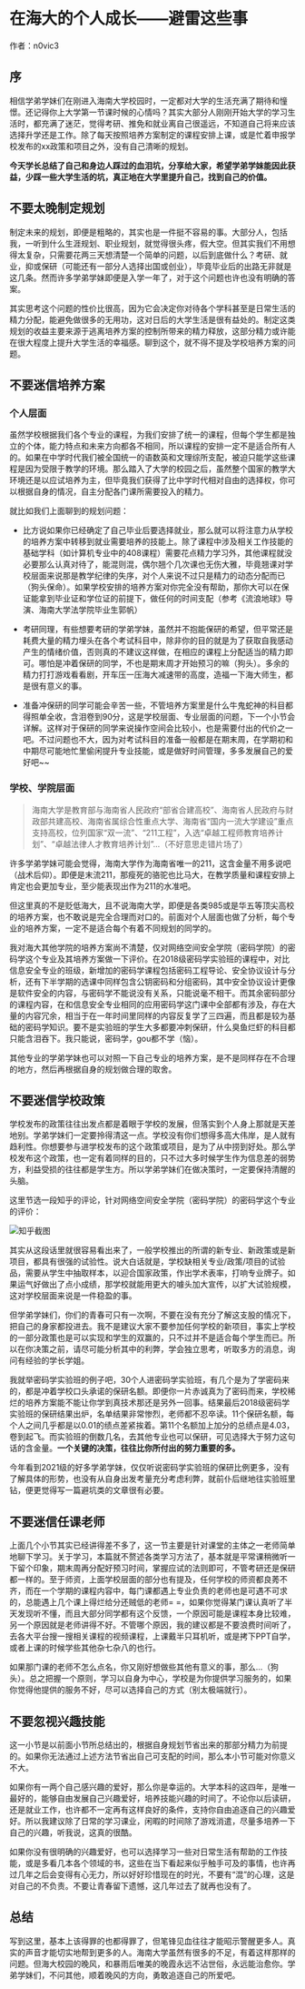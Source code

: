 # 在海大的个人成长——避雷这些事

作者：n0vic3

## 序

相信学弟学妹们在刚进入海南大学校园时，一定都对大学的生活充满了期待和憧憬。还记得你上大学第一节课时候的心情吗？其实大部分人刚刚开始大学的学习生活时，都充满了迷茫，觉得考研、推免和就业离自己很遥远，不知道自己将来应该选择升学还是工作。除了每天按照培养方案制定的课程安排上课，或是忙着申报学校发布的xx政策和项目之外，没有自己清晰的规划。

**今天学长总结了自己和身边人踩过的血泪坑，分享给大家，希望学弟学妹能因此获益，少踩一些大学生活的坑，真正地在大学里提升自己，找到自己的价值。**

## 不要太晚制定规划

制定未来的规划，即便是粗略的，其实也是一件挺不容易的事。大部分人，包括我，一听到什么生涯规划、职业规划，就觉得很头疼，假大空。但其实我们不用想得太复杂，只需要花两三天想清楚一个简单的问题，以后到底做什么？考研、就业，抑或保研（可能还有一部分人选择出国或创业），毕竟毕业后的出路无非就是这几条。然而许多学弟学妹即便是入学一年了，对于这个问题也许也没有明确的答案。

其实思考这个问题的性价比很高，因为它会决定你对待各个学科甚至是日常生活的精力分配，能避免做很多的无用功，这对日后的大学生活是很有益处的。制定这类规划的收益主要来源于逃离培养方案的控制所带来的精力释放，这部分精力或许能在很大程度上提升大学生活的幸福感。聊到这个，就不得不提及学校培养方案的问题。

## 不要迷信培养方案

### 个人层面

虽然学校根据我们各个专业的课程，为我们安排了统一的课程，但每个学生都是独立的个体，能力特点和未来方向都各不相同，所以课程的安排一定不是适合所有人的。如果在中学时代我们被全国统一的语数英和文理综所支配，被迫只能学这些课程是因为受限于教学的环境。那么踏入了大学的校园之后，虽然整个国家的教学大环境还是以应试培养为主，但毕竟我们获得了比中学时代相对自由的选择权，你可以根据自身的情况，自主分配各门课所需要投入的精力。

就比如我们上面聊到的规划问题：

- 比方说如果你已经确定了自己毕业后要选择就业，那么就可以将注意力从学校的培养方案中转移到就业需要培养的技能上。除了课程中涉及相关工作技能的基础学科（如计算机专业中的408课程）需要花点精力学习外，其他课程就没必要那么认真对待了，能混则混，偶尔翘个几次课也无伤大雅，毕竟翘课对学校层面来说那是教学纪律的失序，对个人来说不过只是精力的动态分配而已（狗头保命）。如果学校安排的培养方案对你完全没有帮助，那你大可以在保证能拿到毕业证和学位证的前提下，做任何的时间支配（参考《流浪地球》导演、海南大学法学院毕业生郭帆）

- 考研同理，有些想要考研的学弟学妹，虽然并不抱能保研的希望，但平常还是耗费大量的精力埋头在各个考试科目中，除非你的目的就是为了获取自我感动产生的情绪价值，否则真的不建议这样做，在相应的课程上分配适当的精力即可。哪怕是冲着保研的同学，不也是期末周才开始预习的嘛（狗头）。多余的精力打打游戏看看剧，开车压一压海大减速带的高度，造福一下海大师生，都是很有意义的事。


- 准备冲保研的同学可能会辛苦一些，不管培养方案里是什么牛鬼蛇神的科目都得照单全收，含泪卷到90分，这是学校层面、专业层面的问题，下一个小节会详解。这样对于保研的同学来说操作空间会比较小，也是需要付出的代价之一吧。不过问题也不大，因为对考试科目的准备一般都是在期末周，在学期初和中期尽可能地忙里偷闲提升专业技能，或是做好时间管理，多多发展自己的爱好吧~~


### 学校、学院层面

> 海南大学是教育部与海南省人民政府“部省合建高校”、海南省人民政府与财政部共建高校、海南省属综合性重点大学、海南省“国内一流大学建设”重点支持高校，位列国家“双一流”、“211工程”，入选“卓越工程师教育培养计划”、“卓越法律人才教育培养计划”...（不好意思走错片场了）

许多学弟学妹可能会觉得，海南大学作为海南省唯一的211，这含金量不用多说吧（战术后仰）。即便是末流211，那瘦死的骆驼也比马大，在教学质量和课程安排上肯定也会更加专业，至少能表现出作为211的水准吧。

但这里真的不是贬低海大，且不说海南大学，即便是各类985或是华五等顶尖高校的培养方案，也不敢说是完全合理而对口的。前面对个人层面也做了分析，每个专业的培养方案，一定不是适合每个有着不同规划的同学的。

我对海大其他学院的培养方案尚不清楚，仅对网络空间安全学院（密码学院）的密码学这个专业及其培养方案做一下评价。在2018级密码学实验班的课程中，对比信息安全专业的班级，新增加的密码学课程包括密码工程导论、安全协议设计与分析，还有下半学期的选课中同样包含公钥密码和分组密码，其中安全协议设计更像是软件安全的内容，与密码学不能说没有关系，只能说毫不相干。而其余密码部分的课程内容，在和信息安全专业相同的应用密码学这门课中全部都有涉及，存在大量的内容冗余，相当于在一年时间里同样的内容反复学了三四遍，而且都是较为基础的密码学知识。要不是实验班的学生大多都要冲刺保研，什么臭鱼烂虾的科目都只能含泪吞下。我只能说，密码学，gou都不学（恼）。

其他专业的学弟学妹也可以对照一下自己专业的培养方案，是不是同样存在不合理的地方，然后再根据自身的规划做合理的取舍。

## 不要迷信学校政策

学校发布的政策往往出发点都是着眼于学校的发展，但落实到个人身上那就是天差地别。学弟学妹们一定要拎得清这一点。学校没有你们想得多高大伟岸，是人就有趋利性。你想要参与进学校发布的这个政策或项目，是为了从中捞到好处。那么学校发布这个政策，也一定有着同样的目的，只不过大多时候学生作为信息差的弱势方，利益受损的往往都是学生方。所以学弟学妹们在做决策时，一定要保持清醒的头脑。

这里节选一段知乎的评论，针对网络空间安全学院（密码学院）的密码学这个专业的评价：

![知乎截图](https://cdn.jsdelivr.net/gh/peng-yq/Gallery/img/202206191701803.png)

其实从这段话里就很容易看出来了，一般学校推出的所谓的新专业、新政策或是新项目，都具有很强的试验性。说大白话就是，学校缺相关专业/政策/项目的试验品，需要从学生中抽取样本，以迎合国家政策，作出学术表率，打响专业牌子。如果运气好做出了点小成绩，那学校就能用更大的噱头加大宣传，以扩大试验规模，这对学校层面来说是一件稳盈的事。

但学弟学妹们，你们的青春可只有一次啊，不要在没有充分了解这支股的情况下，把自己的身家都投进去。我不是建议大家不要参加任何学校的新项目，事实上学校的一部分政策也是可以实现和学生的双赢的，只不过并不是适合每个学生而已。所以在你决策之前，请尽可能分析其中的利弊，学会独立思考，听取多方的消息，询问有经验的学长学姐。

我就举密码学实验班的例子吧，30个人进密码学实验班，有几个是为了学密码来的，都是冲着学校口头承诺的保研名额。即便你一片赤诚真为了密码而来，学校稀烂的培养方案能不能让你学到真技术那还是另外一回事。结果最后2018级密码学实验班的保研结果出炉，名单结果非常惨烈，老师都不忍卒读。11个保研名额，每个人之间几乎都是以0.01的绩点差紧挨着。第11个名额加上加分的总绩点是4.03，卷到起飞。而实验班的倒数几名，去其他专业也可以保研，可见选择大于努力这句话的含金量。**一个关键的决策，往往比你所付出的努力重要的多。**

今年看到2021级的好多学弟学妹，仅仅听说密码学实验班的保研比例更多，没有了解具体的形势，也没有从自身出发考量充分考虑利弊，就前仆后继地往实验班里钻，便更觉得写一篇避坑类的文章很有必要。

## 不要迷信任课老师

上面几个小节其实已经讲得差不多了，这一节主要是针对课堂的主体之一老师简单地聊下学习。关于学习，本篇就不赘述各类学习方法了，基本就是平常课稍微听一下留个印象，期末周再分配好预习时间，掌握应试的法则即可，不管考研还是保研都一样的。至于师资，上面学校层面的部分也有提及，任何学校的师资都良莠不齐，而在一个学期的课程内容中，每门课都遇上专业负责的老师也是可遇不可求的，总能遇上几个课上得烂给分还贼低的老师= =，如果你觉得某门课认真听了半天发现听不懂，而且大部分同学都有这个反馈，一个原因可能是课程本身比较难，另一个原因就是老师讲得不好。不管哪个原因，我的建议都是不要浪费时间听了，去各大平台搜一搜相关课程的视频课程，上课戴半只耳机听，或是拷下PPT自学，或者上课的时候学些其他杂七杂八的也行。

如果那门课的老师不怎么点名，你又刚好想做些其他有意义的事，那么...（狗头）。总之把握一个原则，学习以自身为中心，学校是为你提供学习服务的，如果你觉得他提供的服务不好，尽可以选择自己的方式（别太极端就行）。

## 不要忽视兴趣技能

这一小节是以前面小节所总结出的，根据自身规划节省出来的那部分精力为前提的。如果你无法通过上述方法节省出自己可支配的时间，那么本小节可能对你意义不大。

如果你有一两个自己感兴趣的爱好，那么你是幸运的。大学本科的这四年，是唯一最好的，能够自由发展自己兴趣爱好，培养技能兴趣的时间了。不论你以后读研，还是就业工作，也许都不一定再有这样良好的条件，支持你自由追逐自己的兴趣爱好。所以我建议除了日常的学习课业，闲暇的时间除了游戏消遣，尽量多培养一下自己的兴趣，听我说，这真的很酷。

如果你没有很明确的兴趣爱好，也可以选择学习一些对日常生活有帮助的工作技能，或是多看几本各个领域的书，这些在当下看起来似乎触手可及的事情，也许再过几年之后会变得有心无力，所以好好珍惜现在的时光，不要有“混”的心理，这是对自己的不负责。不要让青春留下遗憾，这几年过去了就再也没有了。

## 总结

写到这里，基本上该得罪的也都得罪了，但笔锋见血往往才能昭示警醒更多人。真实的声音才能切实地帮到更多的人。海南大学虽然有很多的不足，有着这样那样的问题。但海大校园的晚风，和暴雨后唯美的晚霞永远不沾世俗，永远能治愈你。学弟学妹们，不问其他，顺着晚风的方向，勇敢追逐自己的所爱吧。



